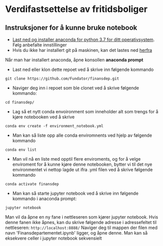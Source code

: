 ﻿# Verdifastsettelse av fritidsboliger

## Instruksjoner for å kunne bruke notebook
- [Last ned og installer anaconda for python 3.7 for ditt operativsystem](https://www.anaconda.com/distribution/). Følg anbefalte innstillinger
- Hvis du ikke har installert git på maskinen, kan det lastes ned [herfra](https://git-scm.com/downloads)

Når man har installert anaconda, åpne konsollen **anaconda prompt**
- Last ned eller klon dette repoet ved å skrive inn følgende kommando
~~~~
git clone https://github.com/Fundator/finansdep.git
~~~~


- Naviger deg inn i repoet som ble clonet ved å skrive følgende kommando:

~~~~
cd finansdep/
~~~~

- Lag så et nytt conda envoironment som inneholder alt som trengs for å kjøre notebooken ved å skrive

~~~~
conda env create -f environment_notebook.yml
~~~~

- Man kan så liste opp alle conda enviromnents ved hjelp av følgende kommando

~~~~
conda env list
~~~~

- Man vil nå en liste med opptil flere enviroments, og for å velge enviroment for å kunne kjøre denne notebooken, bytter vi til det nye environmentet vi nettop lagde ut ifra .yml filen ved å skrive følgende kommando

~~~~
conda activate finansdep
~~~~

- Man kan så starte jupyter notebook ved å skrive inn følgende kommando i anaconda prompt:

~~~~
jupyter notebook
~~~~

Man vil da åpne en ny fane i nettleseren som kjører jupyter notebook. Hvis denne fanen ikke åpnes, kan du skrive følgende adresse i adressefeltet til nettleseren:  `http://localhost:8888/` 
Naviger deg til mappen der filen med navn 'Finansdepartementet.ipynb' ligger, og åpne denne. Man kan så eksekvere celler i jupyter notebook sekvensielt
